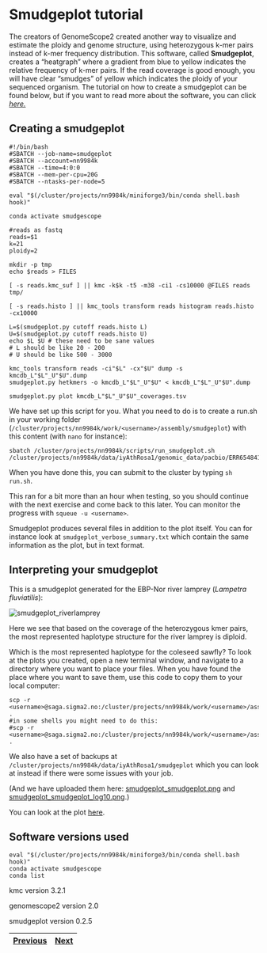 # Smudgeplot tutorial

The creators of GenomeScope2 created another way to visualize and estimate the ploidy and genome structure, using heterozygous k-mer pairs instead of k-mer frequency distribution. This software, called **Smudgeplot**, creates a “heatgraph” where a gradient from blue to yellow indicates the relative frequency of k-mer pairs. If the read coverage is good enough, you will have clear “smudges” of yellow which indicates the ploidy of your sequenced organism. The tutorial on how to create a smudgeplot can be found below, but if you want to read more about the software, you can click [*here.*](https://github.com/KamilSJaron/smudgeplot) 

## Creating a smudgeplot

```
#!/bin/bash
#SBATCH --job-name=smudgeplot
#SBATCH --account=nn9984k
#SBATCH --time=4:0:0
#SBATCH --mem-per-cpu=20G
#SBATCH --ntasks-per-node=5

eval "$(/cluster/projects/nn9984k/miniforge3/bin/conda shell.bash hook)" 

conda activate smudgescope

#reads as fastq
reads=$1
k=21
ploidy=2

mkdir -p tmp
echo $reads > FILES

[ -s reads.kmc_suf ] || kmc -k$k -t5 -m38 -ci1 -cs10000 @FILES reads tmp/

[ -s reads.histo ] || kmc_tools transform reads histogram reads.histo -cx10000

L=$(smudgeplot.py cutoff reads.histo L)
U=$(smudgeplot.py cutoff reads.histo U)
echo $L $U # these need to be sane values
# L should be like 20 - 200
# U should be like 500 - 3000

kmc_tools transform reads -ci"$L" -cx"$U" dump -s kmcdb_L"$L"_U"$U".dump
smudgeplot.py hetkmers -o kmcdb_L"$L"_U"$U" < kmcdb_L"$L"_U"$U".dump

smudgeplot.py plot kmcdb_L"$L"_U"$U"_coverages.tsv
```

We have set up this script for you. What you need to do is to create a run.sh in your working folder (`/cluster/projects/nn9984k/work/<username>/assembly/smudgeplot`) with this content (with `nano` for instance): 
 
```
sbatch /cluster/projects/nn9984k/scripts/run_smudgeplot.sh /cluster/projects/nn9984k/data/iyAthRosa1/genomic_data/pacbio/ERR6548410_22x.fastq.gz
```

When you have done this, you can submit to the cluster by typing `sh run.sh`.
 
This ran for a bit more than an hour when testing, so you should continue with the next exercise and come back to this later. You can monitor the progress with `squeue -u <username>`.

Smudgeplot produces several files in addition to the plot itself. You can for instance look at `smudgeplot_verbose_summary.txt` which contain the same information as the plot, but in text format.

  
## Interpreting your smudgeplot

This is a smudgeplot generated for the EBP-Nor river lamprey (*Lampetra fluviatilis*):

![smudgeplot_riverlamprey](https://user-images.githubusercontent.com/110542053/206215771-1649b262-b685-4946-a869-397ff69ce533.png)

Here we see that based on the coverage of the heterozygous kmer pairs, the most represented haplotype structure for the river lamprey is diploid. 

Which is the most represented haplotype for the coleseed sawfly? To look at the plots you created, open a new terminal window, and navigate to a directory where you want to place your files. When you have found the place where you want to save them, use this code to copy them to your local computer:

```
scp -r <username>@saga.sigma2.no:/cluster/projects/nn9984k/work/<username>/assembly/smudgeplot/*.png .
#in some shells you might need to do this:
#scp -r <username>@saga.sigma2.no:/cluster/projects/nn9984k/work/<username>/assembly/smudgeplot/"*.png" .
```

We also have a set of backups at `/cluster/projects/nn9984k/data/iyAthRosa1/smudgeplot` which you can look at instead if there were some issues with your job.

(And we have uploaded them here: [smudgeplot_smudgeplot.png](smudgeplot_smudgeplot.png) and [smudgeplot_smudgeplot_log10.png](smudgeplot_smudgeplot_log10.png).)

You can look at the plot [here](smudgeplot_smudgeplot_log10.png).

## Software versions used
```
eval "$(/cluster/projects/nn9984k/miniforge3/bin/conda shell.bash hook)" 
conda activate smudgescope
conda list
```
kmc version 3.2.1

genomescope2 version 2.0

smudgeplot version 0.2.5

|[Previous](https://github.com/ebp-nor/workshop-2024/blob/main/day1_genome_assembly/01_GenomeScope2.md)|[Next](https://github.com/ebp-nor/workshop-2024/blob/main/day1_genome_assembly/03_HiFiAdapterFilt.md)|
|---|---|
